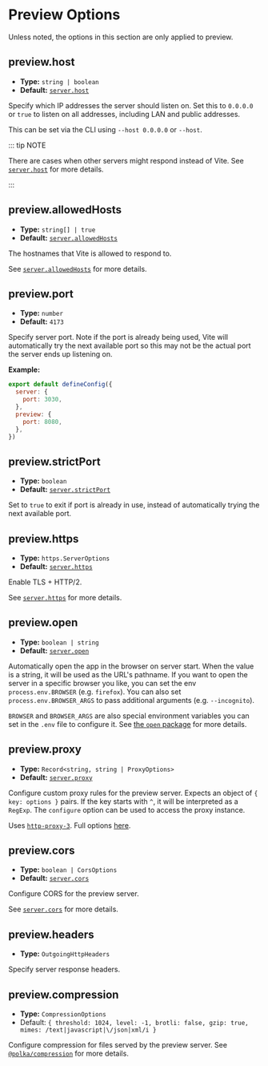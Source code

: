 # Preview Options

Unless noted, the options in this section are only applied to preview.

## preview.host

- **Type:** `string | boolean`
- **Default:** [`server.host`](./server-options#server-host)

Specify which IP addresses the server should listen on.
Set this to `0.0.0.0` or `true` to listen on all addresses, including LAN and public addresses.

This can be set via the CLI using `--host 0.0.0.0` or `--host`.

::: tip NOTE

There are cases when other servers might respond instead of Vite.
See [`server.host`](./server-options#server-host) for more details.

:::

## preview.allowedHosts

- **Type:** `string[] | true`
- **Default:** [`server.allowedHosts`](./server-options#server-allowedhosts)

The hostnames that Vite is allowed to respond to.

See [`server.allowedHosts`](./server-options#server-allowedhosts) for more details.

## preview.port

- **Type:** `number`
- **Default:** `4173`

Specify server port. Note if the port is already being used, Vite will automatically try the next available port so this may not be the actual port the server ends up listening on.

**Example:**

```js
export default defineConfig({
  server: {
    port: 3030,
  },
  preview: {
    port: 8080,
  },
})
```

## preview.strictPort

- **Type:** `boolean`
- **Default:** [`server.strictPort`](./server-options#server-strictport)

Set to `true` to exit if port is already in use, instead of automatically trying the next available port.

## preview.https

- **Type:** `https.ServerOptions`
- **Default:** [`server.https`](./server-options#server-https)

Enable TLS + HTTP/2.

See [`server.https`](./server-options#server-https) for more details.

## preview.open

- **Type:** `boolean | string`
- **Default:** [`server.open`](./server-options#server-open)

Automatically open the app in the browser on server start. When the value is a string, it will be used as the URL's pathname. If you want to open the server in a specific browser you like, you can set the env `process.env.BROWSER` (e.g. `firefox`). You can also set `process.env.BROWSER_ARGS` to pass additional arguments (e.g. `--incognito`).

`BROWSER` and `BROWSER_ARGS` are also special environment variables you can set in the `.env` file to configure it. See [the `open` package](https://github.com/sindresorhus/open#app) for more details.

## preview.proxy

- **Type:** `Record<string, string | ProxyOptions>`
- **Default:** [`server.proxy`](./server-options#server-proxy)

Configure custom proxy rules for the preview server. Expects an object of `{ key: options }` pairs. If the key starts with `^`, it will be interpreted as a `RegExp`. The `configure` option can be used to access the proxy instance.

Uses [`http-proxy-3`](https://github.com/sagemathinc/http-proxy-3). Full options [here](https://github.com/sagemathinc/http-proxy-3#options).

## preview.cors

- **Type:** `boolean | CorsOptions`
- **Default:** [`server.cors`](./server-options#server-cors)

Configure CORS for the preview server.

See [`server.cors`](./server-options#server-cors) for more details.

## preview.headers

- **Type:** `OutgoingHttpHeaders`

Specify server response headers.

## preview.compression

- **Type:** `CompressionOptions`
- Default: `{ threshold: 1024, level: -1, brotli: false, gzip: true, mimes: /text|javascript|\/json|xml/i }`

Configure compression for files served by the preview server. See [`@polka/compression`](https://www.npmjs.com/package/@polka/compression#options) for more details.
